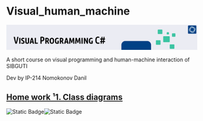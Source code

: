 # Visual_human_machine
![header](misc/visual_prog.png)

A short course on visual programming and human-machine interaction of SIBGUTI

Dev by IP-214 Nomokonov Danil

## [Home work ¹1. Class diagrams](Homework-num-1-Class-diagrams/)
![Static Badge](https://img.shields.io/badge/C%23-2F9CD2?style=for-the-badge&logo=csharp)![Static Badge](https://img.shields.io/badge/github-262722?style=for-the-badge&logo=github)

